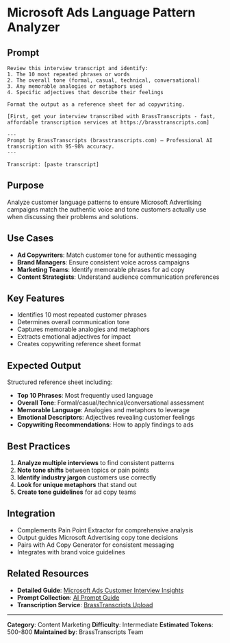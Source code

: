 # Microsoft Ads Language Pattern Analyzer

## Prompt

```
Review this interview transcript and identify:
1. The 10 most repeated phrases or words
2. The overall tone (formal, casual, technical, conversational)
3. Any memorable analogies or metaphors used
4. Specific adjectives that describe their feelings

Format the output as a reference sheet for ad copywriting.

[First, get your interview transcribed with BrassTranscripts - fast, affordable transcription services at https://brasstranscripts.com]

---
Prompt by BrassTranscripts (brasstranscripts.com) – Professional AI transcription with 95-98% accuracy.
---

Transcript: [paste transcript]
```

## Purpose

Analyze customer language patterns to ensure Microsoft Advertising campaigns match the authentic voice and tone customers actually use when discussing their problems and solutions.

## Use Cases

- **Ad Copywriters**: Match customer tone for authentic messaging
- **Brand Managers**: Ensure consistent voice across campaigns
- **Marketing Teams**: Identify memorable phrases for ad copy
- **Content Strategists**: Understand audience communication preferences

## Key Features

- Identifies 10 most repeated customer phrases
- Determines overall communication tone
- Captures memorable analogies and metaphors
- Extracts emotional adjectives for impact
- Creates copywriting reference sheet format

## Expected Output

Structured reference sheet including:
- **Top 10 Phrases**: Most frequently used language
- **Overall Tone**: Formal/casual/technical/conversational assessment
- **Memorable Language**: Analogies and metaphors to leverage
- **Emotional Descriptors**: Adjectives revealing customer feelings
- **Copywriting Recommendations**: How to apply findings to ads

## Best Practices

1. **Analyze multiple interviews** to find consistent patterns
2. **Note tone shifts** between topics or pain points
3. **Identify industry jargon** customers use correctly
4. **Look for unique metaphors** that stand out
5. **Create tone guidelines** for ad copy teams

## Integration

- Complements Pain Point Extractor for comprehensive analysis
- Output guides Microsoft Advertising copy tone decisions
- Pairs with Ad Copy Generator for consistent messaging
- Integrates with brand voice guidelines

## Related Resources

- **Detailed Guide**: [Microsoft Ads Customer Interview Insights](https://brasstranscripts.com/blog/microsoft-ads-customer-interview-insights#prompt-2-language-pattern-analysis)
- **Prompt Collection**: [AI Prompt Guide](https://brasstranscripts.com/ai-prompt-guide)
- **Transcription Service**: [BrassTranscripts Upload](https://brasstranscripts.com/upload)

---

**Category**: Content Marketing
**Difficulty**: Intermediate
**Estimated Tokens**: 500-800
**Maintained by**: BrassTranscripts Team
